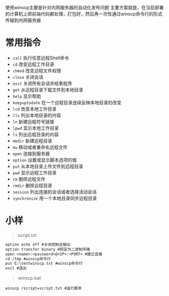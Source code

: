 使用winscp主要是针对内网服务器的自动化发布问题
主要方案就是，在当前部署的计算机上把前端代码都处理，打包好，然后再一次性通过winscp命令行的形式传输到内网服务器

# 常用指令
- `call`     执行任意远程Shell命令
- `cd`       改变远程工作目录
- `chmod`    改变远程文件权限
- `close`    关闭会话
- `exit`     关闭所有会话并结束程序
- `get`      从远程目录下载文件到本地目录
- `help`     显示帮助
- `keepuptodate` 在一个远程目录连续反映本地目录的改变
- `lcd`      改变本地工作目录
- `lls`      列出本地目录的内容
- `ln`       新建远程符号链接
- `lpwd`     显示本地工作目录
- `ls`       列出远程目录的内容
- `mkdir`    新建远程目录
- `mv`       移动或者重命名远程文件
- `open`     连接到服务器
- `option`   设置或显示脚本选项的值
- `put`      从本地目录上传文件到远程目录
- `pwd`      显示远程工作目录
- `rm`       删除远程文件
- `rmdir`    删除远程目录
- `session`  列出连接的会话或者选择活动会话
- `synchronize` 用一个本地目录同步远程目录

# 小样
> script.txt
``` txt
option echo off #关闭控制台输出
option transfer binary #规定为二进制传输
open <name>:<password>@<IP>:<PORT> #建立连接
cd /tmp #winscp命令行
put E:\testwinscp.txt #winscp命令行
exit #退出
```
> winscp.bat
``` batch
winscp /script=script.txt #运行脚本
```
